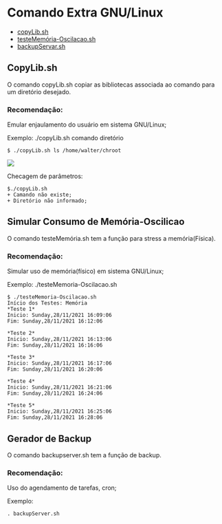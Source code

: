 # Comando Extra GNU/Linux

- [copyLib.sh](comandos/copyLib.sh)
- [testeMemória-Oscilacao.sh](comandos/testeMemória-Oscilacao.sh)
- [backupServar.sh](comandos/backupServer.sh)


## CopyLib.sh

O comando copyLib.sh copiar as bibliotecas associada ao comando para um diretório desejado.

### Recomendação:
Emular enjaulamento do usuário em sistema GNU/Linux; 


Exemplo: ./copyLib.sh comando diretório
```
$ ./copyLib.sh ls /home/walter/chroot
```
<img src="https://i.ibb.co/8dYp2c2/copyLib.png">

Checagem de parâmetros:
```
$./copyLib.sh
+ Camando não existe;
+ Diretório não informado;
```
## Simular Consumo de Memória-Oscilicao

O comando testeMemória.sh tem a função para stress a memória(Física).

### Recomendação:
Simular uso de memória(físico) em sistema GNU/Linux; 


Exemplo: ./testeMemoria-Oscilacao.sh
```
$ ./testeMemoria-Oscilacao.sh
Início dos Testes: Memória
*Teste 1*
Inicio: Sunday,28/11/2021 16:09:06
Fim: Sunday,28/11/2021 16:12:06

*Teste 2*
Inicio: Sunday,28/11/2021 16:13:06
Fim: Sunday,28/11/2021 16:16:06

*Teste 3*
Inicio: Sunday,28/11/2021 16:17:06
Fim: Sunday,28/11/2021 16:20:06

*Teste 4*
Inicio: Sunday,28/11/2021 16:21:06
Fim: Sunday,28/11/2021 16:24:06

*Teste 5*
Inicio: Sunday,28/11/2021 16:25:06
Fim: Sunday,28/11/2021 16:28:06

```
## Gerador de Backup

O comando backupserver.sh tem a função de backup.

### Recomendação:
Uso do agendamento de tarefas, cron;


Exemplo:
```
. backupServer.sh

```
